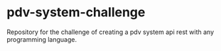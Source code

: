 # pdv-system-challenge
Repository for the challenge of creating a pdv system api rest with any programming language.
